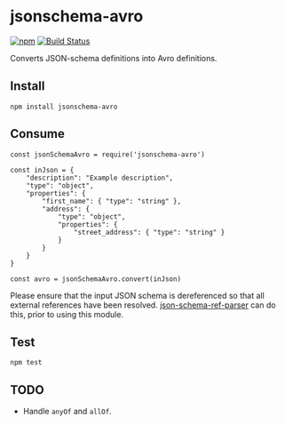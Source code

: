 # jsonschema-avro

[![npm](https://img.shields.io/npm/v/jsonschema-avro.svg)]()
[![Build Status](https://travis-ci.org/thedumbterminal/jsonschema-avro.svg?branch=master)](https://travis-ci.org/thedumbterminal/jsonschema-avro)

Converts JSON-schema definitions into Avro definitions.

## Install

    npm install jsonschema-avro

## Consume

    const jsonSchemaAvro = require('jsonschema-avro')
    
    const inJson = {
    	"description": "Example description",
    	"type": "object",
    	"properties": {
    		"first_name": { "type": "string" },
    		"address": {
    			"type": "object",
    			"properties": {
    				"street_address": { "type": "string" }
    			}
    		}
    	}
    }
    
    const avro = jsonSchemaAvro.convert(inJson)

Please ensure that the input JSON schema is dereferenced so that all external references have been resolved. [json-schema-ref-parser](https://www.npmjs.com/package/json-schema-ref-parser) can do this, prior to using this module.

## Test

    npm test

## TODO

* Handle `anyOf` and `allOf`.